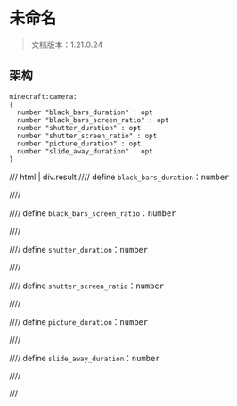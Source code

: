 # 未命名

> 文档版本：1.21.0.24



## 架构

```mcschema
minecraft:camera:
{
  number "black_bars_duration" : opt
  number "black_bars_screen_ratio" : opt
  number "shutter_duration" : opt
  number "shutter_screen_ratio" : opt
  number "picture_duration" : opt
  number "slide_away_duration" : opt
}

```

/// html | div.result
//// define
`black_bars_duration`：<samp>number</samp>


////


//// define
`black_bars_screen_ratio`：<samp>number</samp>


////


//// define
`shutter_duration`：<samp>number</samp>


////


//// define
`shutter_screen_ratio`：<samp>number</samp>


////


//// define
`picture_duration`：<samp>number</samp>


////


//// define
`slide_away_duration`：<samp>number</samp>


////


///

